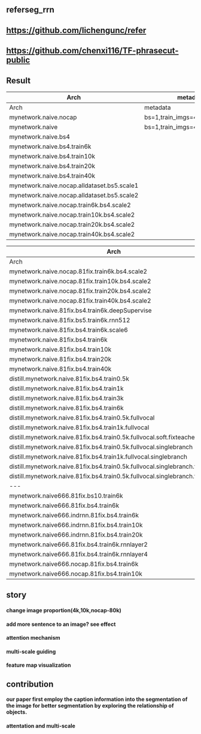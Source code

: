 ## referseg_rrn

##  https://github.com/lichengunc/refer
##  https://github.com/chenxi116/TF-phrasecut-public

## Result

Arch|metadata|result|
|---|----|----|
Arch|metadata|result|
mynetwork.naive.nocap|bs=1,train_imgs=4k,val_imgs=1k|14.5|
mynetwork.naive|bs=1,train_imgs=4k,val_imgs=1k|22.3|
mynetwork.naive.bs4||25.6|
mynetwork.naive.bs4.train6k||28.97|
mynetwork.naive.bs4.train10k||33.27|
mynetwork.naive.bs4.train20k||37.2|
mynetwork.naive.bs4.train40k||42.24|
mynetwork.naive.nocap.alldataset.bs5.scale1||38.7|
mynetwork.naive.nocap.alldataset.bs5.scale2||37.8(epoch8)|
mynetwork.naive.nocap.train6k.bs4.scale2||26.4
mynetwork.naive.nocap.train10k.bs4.scale2||28.49|
mynetwork.naive.nocap.train20k.bs4.scale2||33.2|
mynetwork.naive.nocap.train40k.bs4.scale2||35.56|



Arch|metadata|result|
|---|----|----|
Arch|metadata|result|
mynetwork.naive.nocap.81fix.train6k.bs4.scale2||29.8|
mynetwork.naive.nocap.81fix.train10k.bs4.scale2||31.8|
mynetwork.naive.nocap.81fix.train20k.bs4.scale2||34.56|
mynetwork.naive.nocap.81fix.train40k.bs4.scale2||38.1|
mynetwork.naive.81fix.bs4.train6k.deepSupervise||30.4|
mynetwork.naive.81fix.bs5.train6k.rnn512||33.0|
mynetwork.naive.81fix.bs4.train6k.scale6|32.3|
mynetwork.naive.81fix.bs4.train6k||33.64|
mynetwork.naive.81fix.bs4.train10k||37.29|
mynetwork.naive.81fix.bs4.train20k||41.8|
mynetwork.naive.81fix.bs4.train40k||44.7(epoch8),stucked|
distill.mynetwork.naive.81fix.bs4.train0.5k||12.4|
distill.mynetwork.naive.81fix.bs4.train1k||18.5|
distill.mynetwork.naive.81fix.bs4.train3k||22.1|
distill.mynetwork.naive.81fix.bs4.train6k||26.7|
distill.mynetwork.naive.81fix.bs4.train0.5k.fullvocal||13.47|
distill.mynetwork.naive.81fix.bs4.train1k.fullvocal||18.1|
distill.mynetwork.naive.81fix.bs4.train0.5k.fullvocal.soft.fixteacher.tune1k||2.7|
distill.mynetwork.naive.81fix.bs4.train0.5k.fullvocal.singlebranch||4.13
distill.mynetwork.naive.81fix.bs4.train1k.fullvocal.singlebranch||10.54
distill.mynetwork.naive.81fix.bs4.train0.5k.fullvocal.singlebranch.tune1k||3.97|
distill.mynetwork.naive.81fix.bs4.train0.5k.fullvocal.singlebranch.tune6k||4.08|
|---|----|----|
mynetwork.naive666.81fix.bs10.train6k||13.29|
mynetwork.naive666.81fix.bs4.train6k||21.2|
mynetwork.naive666.indrnn.81fix.bs4.train6k||16.0|
mynetwork.naive666.indrnn.81fix.bs4.train10k||21.9|
mynetwork.naive666.indrnn.81fix.bs4.train20k||28.46|
mynetwork.naive666.81fix.bs4.train6k.rnnlayer2||stopped|
mynetwork.naive666.81fix.bs4.train6k.rnnlayer4||24.8|
mynetwork.naive666.nocap.81fix.bs4.train6k||28.26|
mynetwork.naive666.nocap.81fix.bs4.train10k||30|









## story

#### change image proportion(4k,10k,nocap-80k)
#### add more sentence to an image? see effect
#### attention mechanism
#### multi-scale guiding
#### feature map visualization

## contribution

#### our paper first employ the caption information into the segmentation of the image for better segmentation by exploring the relationship of objects.

#### attentation and multi-scale




